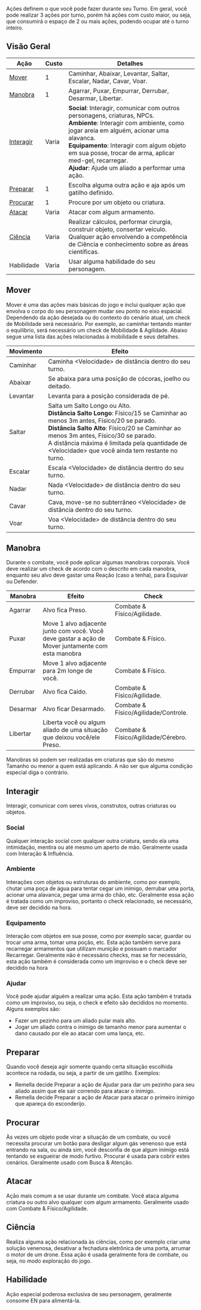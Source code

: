 Ações definem o que você pode fazer durante seu Turno. Em geral, você pode realizar 3 ações por turno, porém há ações com custo maior, ou seja, que consumirá o espaço de 2 ou mais ações, podendo ocupar até o turno inteiro.

## Visão Geral

| Ação          | Custo | Detalhes                                                                                                                                                                                                                                                                                                                            |
| ------------- | ----- | ----------------------------------------------------------------------------------------------------------------------------------------------------------------------------------------------------------------------------------------------------------------------------------------------------------------------------------- |
| [Mover]()     | 1     | Caminhar, Abaixar, Levantar, Saltar, Escalar, Nadar, Cavar, Voar.                                                                                                                                                                                                                                                                   |
| [Manobra]()   | 1     | Agarrar, Puxar, Empurrar, Derrubar, Desarmar, Libertar.                                                                                                                                                                                                                                                                             |
| [Interagir]() | Varia | **Social**: Interagir, comunicar com outros personagens, criaturas, NPCs.<br>**Ambiente**: Interagir com ambiente, como jogar areia em alguém, acionar uma alavanca.<br>**Equipamento**: Interagir com algum objeto em sua posse, trocar de arma, aplicar med-gel, recarregar.<br>**Ajudar**: Ajude um aliado a performar uma ação. |
| [Preparar]()  | 1     | Escolha alguma outra ação e aja após um gatilho definido.                                                                                                                                                                                                                                                                           |
| [Procurar]()  | 1     | Procure por um objeto ou criatura.                                                                                                                                                                                                                                                                                                  |
| [Atacar]()    | Varia | Atacar com algum armamento.                                                                                                                                                                                                                                                                                                         |
| [Ciência]()   | Varia | Realizar cálculos, performar cirurgia, construir objeto, consertar veículo. Qualquer ação envolvendo a competência de Ciência e conhecimento sobre as áreas científicas.                                                                                                                                 |
| Habilidade    | Varia | Usar alguma habilidade do seu personagem.                                                                                                                                                                                                                                                                                           |

## Mover

Mover é uma das ações mais básicas do jogo e inclui qualquer ação que envolva o corpo do seu personagem mudar seu ponto no eixo espacial. Dependendo da ação desejada ou do contexto do cenário atual, um check de Mobilidade será necessário. Por exemplo, ao caminhar tentando manter o equilíbrio, será necessário um check de Mobilidade & Agilidade. Abaixo segue uma lista das ações relacionadas à mobilidade e seus detalhes.

| Movimento | Efeito                                                                                                                                                                                                                                                                                                                         |
| --------- | ------------------------------------------------------------------------------------------------------------------------------------------------------------------------------------------------------------------------------------------------------------------------------------------------------------------------------ |
| Caminhar  | Caminha \<Velocidade\> de distância dentro do seu turno.                                                                                                                                                                                                                                                                       |
| Abaixar   | Se abaixa para uma posição de cócoras, joelho ou deitado.                                                                                                                                                                                                                                                                      |
| Levantar  | Levanta para a posição considerada de pé.                                                                                                                                                                                                                                                                                      |
| Saltar    | Salta um Salto Longo ou Alto.<br>**Distância Salto Longo**: Físico/15 se Caminhar ao menos 3m antes, Físico/20 se parado. <br>**Distância Salto Alto**: Físico/20 se Caminhar ao menos 3m antes, Físico/30 se parado.<br>A distância máxima é limitada pela quantidade de \<Velocidade\> que você ainda tem restante no turno. |
| Escalar   | Escala \<Velocidade\> de distância dentro do seu turno.                                                                                                                                                                                                                                                                        |
| Nadar     | Nada \<Velocidade\> de distância dentro do seu turno.                                                                                                                                                                                                                                                                          |
| Cavar     | Cava, move-se no subterrâneo \<Velocidade\> de distância dentro do seu turno.                                                                                                                                                                                                                                                  |
| Voar      | Voa \<Velocidade\> de distância dentro do seu turno.                                                                                                                                                                                                                                                                           |

## Manobra

Durante o combate, você pode aplicar algumas manobras corporais. Você deve realizar um check de acordo com o descrito em cada manobra, enquanto seu alvo deve gastar uma Reação (caso a tenha), para Esquivar ou Defender.

| Manobra  | Efeito                                                                                             | Check                                |
| -------- | -------------------------------------------------------------------------------------------------- | ------------------------------------ |
| Agarrar  | Alvo fica Preso.                                                                                   | Combate & Físico/Agilidade.          |
| Puxar    | Move 1 alvo adjacente junto com você. Você deve gastar a ação de Mover juntamente com esta manobra | Combate & Físico.                    |
| Empurrar | Move 1 alvo adjacente para 2m longe de você.                                                       | Combate & Físico.                    |
| Derrubar | Alvo fica Caído.                                                                                   | Combate & Físico/Agilidade.          |
| Desarmar | Alvo ficar Desarmado.                                                                              | Combate & Físico/Agilidade/Controle. |
| Libertar | Liberta você ou algum aliado de uma situação que deixou você/ele Preso.                            | Combate & Físico/Agilidade/Cérebro.  |

Manobras só podem ser realizadas em criaturas que são do mesmo Tamanho ou menor a quem está aplicando. A não ser que alguma condição especial diga o contrário.

## Interagir 

Interagir, comunicar com seres vivos, construtos, outras criaturas ou objetos.

### Social

Qualquer interação social com qualquer outra criatura, sendo ela uma intimidação, mentira ou até mesmo um aperto de mão. Geralmente usada com Interação & Influência.

### Ambiente

Interações com objetos ou estruturas do ambiente, como por exemplo, chutar uma poça de água para tentar cegar um inimigo, derrubar uma porta, acionar uma alavanca, pegar uma arma do chão, etc. Geralmente essa ação é tratada como um improviso, portanto o check relacionado, se necessário, deve ser decidido na hora.

### Equipamento

Interação com objetos em sua posse, como por exemplo sacar, guardar ou trocar uma arma, tomar uma poção, etc. Esta ação também serve para recarregar armamentos que utilizam munição e possuam o marcador Recarregar. Geralmente não é necessário checks, mas se for necessário, esta ação também é considerada como um improviso e o check deve ser decidido na hora

### Ajudar

Você pode ajudar alguém a realizar uma ação. Esta ação também é tratada como um improviso, ou seja, o check e efeito são decididos no momento. Alguns exemplos são:

- Fazer um pezinho para um aliado pular mais alto.
- Jogar um aliado contra o inimigo de tamanho menor para aumentar o dano causado por ele ao atacar com uma lança, etc.

## Preparar

Quando você deseja agir somente quando certa situação escolhida acontece na rodada, ou seja, a partir de um gatilho. Exemplos:

- Remella decide Preparar a ação de Ajudar para dar um pezinho para seu aliado assim que ele sair correndo para atacar o inimigo.
- Remella decide Preparar a ação de Atacar para atacar o primeiro inimigo que apareça do esconderijo.

## Procurar

Às vezes um objeto pode virar a situação de um combate, ou você necessita procurar um botão para desligar algum gás venenoso que está entrando na sala, ou ainda sim, você desconfia de que algum inimigo está tentando se esgueirar de modo furtivo. Procurar é usada para cobrir estes cenários. Geralmente usado com Busca & Atenção.

## Atacar

Ação mais comum a se usar durante um combate. Você ataca alguma criatura ou outro alvo qualquer com algum armamento. Geralmente usado com Combate & Físico/Agilidade.

## Ciência

Realiza alguma ação relacionada às ciências, como por exemplo criar uma solução venenosa, desativar a fechadura eletrônica de uma porta, arrumar o motor de um drone. Essa ação é usada geralmente fora de combate, ou seja, no modo exploração do jogo.

## Habilidade 

Ação especial poderosa exclusiva de seu personagem, geralmente consome EN para alimentá-la.
